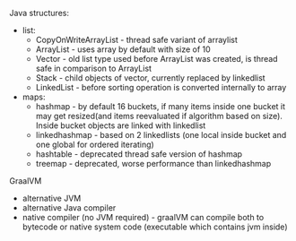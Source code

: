 Java structures:
 - list:
    - CopyOnWriteArrayList - thread safe variant of arraylist
    - ArrayList - uses array by default with size of 10
    - Vector - old list type used before ArrayList was created, is thread safe in comparison to ArrayList
    - Stack - child objects of vector, currently replaced by linkedlist
    - LinkedList - before sorting operation is converted internally to array
 - maps:
    - hashmap - by default 16 buckets, if many items inside one bucket it may get resized(and items reevaluated if algorithm based on size).
      Inside bucket objects are linked with linkedlist
    - linkedhashmap - based on 2 linkedlists (one local inside bucket and one global for ordered iterating)
    - hashtable - deprecated thread safe version of hashmap
    - treemap - deprecated, worse performance than linkedhashmap  

GraalVM
 - alternative JVM
 - alternative Java compiler
 - native compiler (no JVM required) - graalVM can compile both to bytecode or native system code (executable which contains jvm inside)
